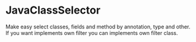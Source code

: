JavaClassSelector
=================

Make easy select classes, fields and method by annotation, type and other. If you want implements own filter you can implements own filter class. 